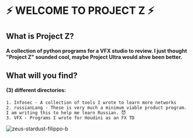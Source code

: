 

# ⚡ WELCOME TO PROJECT Z ⚡

## What is Project Z? 
#### A collection of python programs for a VFX studio to review. I just thought "Project Z" sounded cool, maybe Project Ultra would ahve been better.  

## What will you find? 
#### (3) different directories: 
	1. Infosec - A collection of tools I wrote to learn more networks 
	2. russianLang - These is very much a minimum viable product program. I am writing this to help me learn Russian. 😈
	3. VFX - Programs I wrote for Houdini as an FX TD 

![zeus-stardust-filippo-b](https://user-images.githubusercontent.com/17173348/113231028-e9faac80-925f-11eb-934a-c083326acf4e.jpg)

